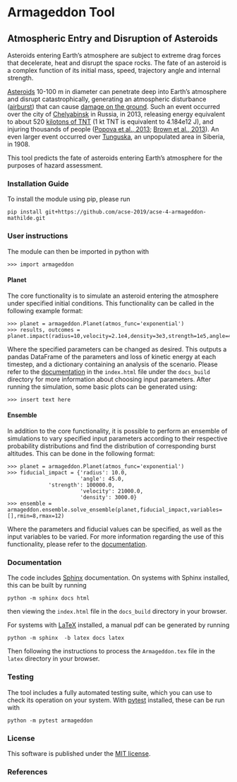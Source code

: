 # Armageddon Tool
## Atmospheric Entry and Disruption of Asteroids

Asteroids entering Earth’s atmosphere are subject to extreme drag forces that decelerate, heat and disrupt the space rocks. The fate of an asteroid is a complex function of its initial mass, speed, trajectory angle and internal strength. 

[Asteroids](https://en.wikipedia.org/wiki/Asteroid) 10-100 m in diameter can penetrate deep into Earth’s atmosphere and disrupt catastrophically, generating an atmospheric disturbance ([airburst](https://en.wikipedia.org/wiki/Air_burst)) that can cause [damage on the ground](https://www.youtube.com/watch?v=tq02C_3FvFo). Such an event occurred over the city of [Chelyabinsk](https://en.wikipedia.org/wiki/Chelyabinsk_meteor) in Russia, in 2013, releasing energy equivalent to about 520 [kilotons of TNT](https://en.wikipedia.org/wiki/TNT_equivalent) (1 kt TNT is equivalent to 4.184e12 J), and injuring thousands of people ([Popova et al., 2013](http://doi.org/10.1126/science.1242642); [Brown et al., 2013](http://doi.org/10.1038/nature12741)). An even larger event occurred over [Tunguska](https://en.wikipedia.org/wiki/Tunguska_event), an unpopulated area in Siberia, in 1908. 

This tool predicts the fate of asteroids entering Earth’s atmosphere for the purposes of hazard assessment.

### Installation Guide

To install the module using pip, please run
```
pip install git+https://github.com/acse-2019/acse-4-armageddon-mathilde.git
```

### User instructions

The module can then be imported in python with
```
>>> import armageddon
```

#### Planet
The core functionality is to simulate an asteroid entering the atmosphere under specified initial conditions. 
This functionality can be called in the following example format:
```
>>> planet = armageddon.Planet(atmos_func='exponential')
>>> results, outcomes = planet.impact(radius=10,velocity=2.1e4,density=3e3,strength=1e5,angle=45)
```
Where the specified parameters can be changed as desired. This outputs a pandas DataFrame of the parameters and loss of kinetic energy at each timestep, and a dictionary containing an analysis of the scenario.
Please refer to the [documentation](./docs_build/index.html) in the `index.html` file under the `docs_build` directory for more information about choosing input parameters.
After running the simulation, some basic plots can be generated using:
```
>>> insert text here
```

#### Ensemble
In addition to the core functionality, it is possible to perform an ensemble of simulations to vary specified input parameters according to their respective probability distributions and find the distribution of corresponding burst altitudes.
This can be done in the following format:
```
>>> planet = armageddon.Planet(atmos_func='exponential')
>>> fiducial_impact = {'radius': 10.0,
                       'angle': 45.0,
		     'strength': 100000.0,
                       'velocity': 21000.0,
                       'density': 3000.0}
>>> ensemble = armageddon.ensemble.solve_ensemble(planet,fiducial_impact,variables=[],rmin=8,rmax=12)
```
Where the parameters and fiducial values can be specified, as well as the input variables to be varied.
For more information regarding the use of this functionality, please refer to the [documentation](./docs_build/index.html).

### Documentation

The code includes [Sphinx](https://www.sphinx-doc.org) documentation. On systems with Sphinx installed, this can be built by running

```
python -m sphinx docs html
```

then viewing the `index.html` file in the `docs_build` directory in your browser.

For systems with [LaTeX](https://www.latex-project.org/get/) installed, a manual pdf can be generated by running

```
python -m sphinx  -b latex docs latex
```

Then following the instructions to process the `Armageddon.tex` file in the `latex` directory in your browser.

### Testing

The tool includes a fully automated testing suite, which you can use to check its operation on your system. With [pytest](https://doc.pytest.org/en/latest) installed, these can be run with

```
python -m pytest armageddon
```

### License

This software is published under the [MIT license](./LICENSE).

### References


